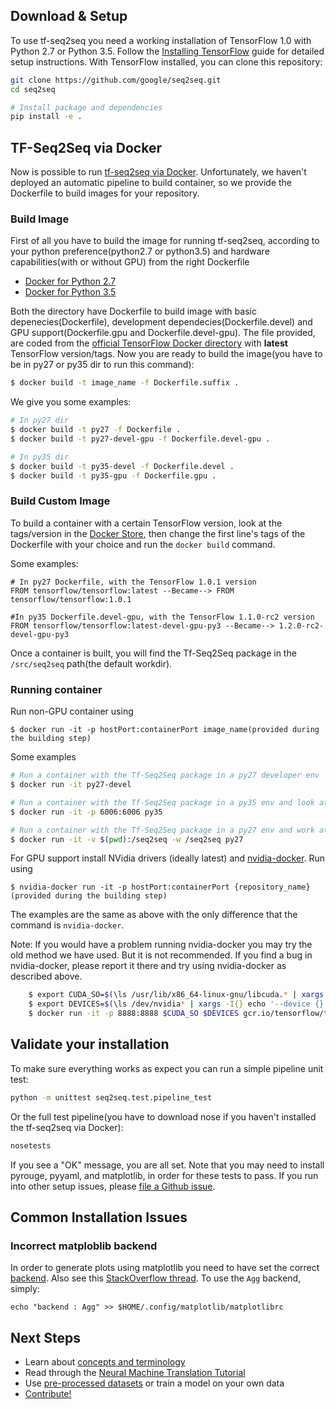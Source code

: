 ## Download & Setup

To use tf-seq2seq you need a working installation of TensorFlow 1.0 with
Python 2.7 or Python 3.5. Follow the [Installing TensorFlow](https://www.tensorflow.org/install/) guide for detailed setup instructions. With TensorFlow installed, you can clone this repository:

```bash
git clone https://github.com/google/seq2seq.git
cd seq2seq

# Install package and dependencies
pip install -e .
```

## TF-Seq2Seq via Docker

Now is possible to run [tf-seq2seq via Docker](https://github.com/google/seq2seq/seq2seq/tools/docker). Unfortunately, we haven't deployed an automatic pipeline to build container, so we provide the Dockerfile to build images for your repository.

### Build Image
First of all you have to build the image for running tf-seq2seq, according to your python preference(python2.7 or python3.5) and hardware capabilities(with or without GPU) from the right Dockerfile

* [Docker for Python 2.7](https://github.com/google/seq2seq/seq2seq/tools/docker/py27)
* [Docker for Python 3.5](https://github.com/google/seq2seq/seq2seq/tools/docker/py35)

Both the directory have Dockerfile to build image with basic depenecies(Dockerfile), development dependecies(Dockerfile.devel) and GPU support(Dockerfile.gpu and Dockerfile.devel-gpu). The file provided, are coded from the [official TensorFlow Docker directory](https://github.com/tensorflow/tensorflow/blob/master/tensorflow/tools/docker/README.md) with **latest** TensorFlow version/tags.
Now you are ready to build the image(you have to be in py27 or py35 dir to run this command):

```bash
$ docker build -t image_name -f Dockerfile.suffix .
```

We give you some examples:
```bash
# In py27 dir
$ docker build -t py27 -f Dockerfile .
$ docker build -t py27-devel-gpu -f Dockerfile.devel-gpu .

# In py35 dir
$ docker build -t py35-devel -f Dockerfile.devel .
$ docker build -t py35-gpu -f Dockerfile.gpu .
```

### Build Custom Image
To build a container with a certain TensorFlow version, look at the tags/version in the [Docker Store](https://store.docker.com/community/images/tensorflow/tensorflow/tags), then change the first line's tags of the Dockerfile with your choice and run the `docker build` command.

Some examples:
```
# In py27 Dockerfile, with the TensorFlow 1.0.1 version
FROM tensorflow/tensorflow:latest --Became--> FROM tensorflow/tensorflow:1.0.1

#In py35 Dockerfile.devel-gpu, with the TensorFlow 1.1.0-rc2 version
FROM tensorflow/tensorflow:latest-devel-gpu-py3 --Became-->	1.2.0-rc2-devel-gpu-py3
```

Once a container is built, you will find the Tf-Seq2Seq package in the `/src/seq2seq` path(the default workdir).

### Running container

Run non-GPU container using

    $ docker run -it -p hostPort:containerPort image_name(provided during the building step)

Some examples
```bash
# Run a container with the Tf-Seq2Seq package in a py27 developer env
$ docker run -it py27-devel

# Run a container with the Tf-Seq2Seq package in a py35 env and look at the result with TensorBoard
$ docker run -it -p 6006:6006 py35

# Run a container with the Tf-Seq2Seq package in a py27 env and work at a Tf-seq2seq package cloned in the Host through the container
$ docker run -it -v $(pwd):/seq2seq -w /seq2seq py27
```

For GPU support install NVidia drivers (ideally latest) and
[nvidia-docker](https://github.com/NVIDIA/nvidia-docker). Run using

    $ nvidia-docker run -it -p hostPort:containerPort {repository_name}(provided during the building step)

The examples are the same as above with the only difference that the command is `nvidia-docker`.

Note: If you would have a problem running nvidia-docker you may try the old method
we have used. But it is not recommended. If you find a bug in nvidia-docker, please report
it there and try using nvidia-docker as described above.

```bash
    $ export CUDA_SO=$(\ls /usr/lib/x86_64-linux-gnu/libcuda.* | xargs -I{} echo '-v {}:{}')
    $ export DEVICES=$(\ls /dev/nvidia* | xargs -I{} echo '--device {}:{}')
    $ docker run -it -p 8888:8888 $CUDA_SO $DEVICES gcr.io/tensorflow/tensorflow:latest-gpu
```

## Validate your installation

To make sure everything works as expect you can run a simple pipeline unit test:

```bash
python -m unittest seq2seq.test.pipeline_test
```

Or the full test pipeline(you have to download nose if you haven't installed the tf-seq2seq via Docker):
```bash
nosetests
```

If you see a "OK" message, you are all set. Note that you may need to install pyrouge, pyyaml, and matplotlib, in order for these tests to pass. If you run into other setup issues,
please [file a Github issue](https://github.com/google/seq2seq/issues).

## Common Installation Issues

### Incorrect matploblib backend

In order to generate plots using matplotlib you need to have set the correct [backend](http://matplotlib.org/faq/usage_faq.html#what-is-a-backend). Also see this [StackOverflow thread](http://stackoverflow.com/questions/4930524/how-can-i-set-the-backend-in-matplotlib-in-python). To use the `Agg` backend, simply:

```
echo "backend : Agg" >> $HOME/.config/matplotlib/matplotlibrc
```

## Next Steps

- Learn about [concepts and terminology](concepts.md)
- Read through the [Neural Machine Translation Tutorial](nmt.md)
- Use [pre-processed datasets](data.md) or train a model on your own data
- [Contribute!](contributing.md)
